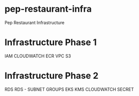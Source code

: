 # pep-restaurant-infra
Pep Restaurant Infrastructure 

# Infrastructure Phase 1 
IAM
CLOUDWATCH
ECR
VPC
S3

# Infrastructure Phase 2
RDS
RDS - SUBNET GROUPS
EKS
KMS
CLOUDWATCH
SECRET
